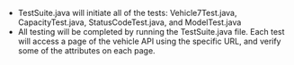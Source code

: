 - TestSuite.java will initiate all of the tests: Vehicle7Test.java, CapacityTest.java, StatusCodeTest.java, and ModelTest.java
- All testing will be completed by running the TestSuite.java file. Each test will access a page of the vehicle API using the specific URL, and verify
some of the attributes on each page.